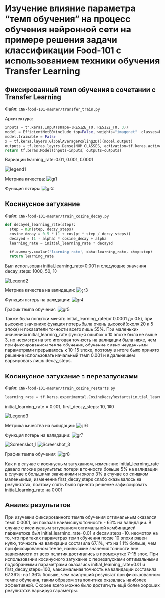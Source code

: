 # Изучение влияние параметра “темп обучения” на процесс обучения нейронной сети на примере решения задачи классификации Food-101 с использованием техники обучения Transfer Learning
## Фиксированный темп обучения в сочетании с Transfer Learning
Файл: `CNN-food-101-master/transfer_train.py`

Архитектура:
```python
inputs = tf.keras.Input(shape=(RESIZE_TO, RESIZE_TO, 3))
model = EfficientNetB0(include_top=False, weights="imagenet", classes=NUM_CLASSES, input_tensor=inputs)
model.trainable = False
x = tf.keras.layers.GlobalAveragePooling2D()(model.output)
outputs = tf.keras.layers.Dense(NUM_CLASSES, activation=tf.keras.activations.softmax)(x)
return tf.keras.Model(inputs=inputs, outputs=outputs)
```
Вариации learning_rate: 0.01, 0.001, 0.0001

![legend1](https://user-images.githubusercontent.com/24518594/115959624-c866ab00-a515-11eb-8171-506fd726d86a.png)

Метрика качества:
![gr1](https://github.com/actharsis/lab3/blob/main/graphs/epoch_categorical_accuracy_const_lr.svg)

Функция потерь:
![gr2](https://github.com/actharsis/lab3/blob/main/graphs/epoch_loss_const_lr.svg)
## Косинусное затухание
Файл: `CNN-food-101-master/train_cosine_decay.py`

```python
def decayed_learning_rate(step):
  step = min(step, decay_steps)
  cosine_decay = 0.5 * (1 + cos(pi * step / decay_steps))
  decayed = (1 - alpha) * cosine_decay + alpha
  learning_rate = initial_learning_rate * decayed

  tf.summary.scalar('learning rate', data=learning_rate, step=step)
  return learning_rate
```
Был использован initial_learning_rate=0.001 и следующие значения decay_steps: 1000, 50, 10

![Legend2](https://user-images.githubusercontent.com/24518594/116000077-70a07080-a5f7-11eb-870f-9204a4fa18b6.png)

Метрика качества на валидации:
![gr3](https://github.com/actharsis/lab3/blob/main/graphs/epoch_categorical_accuracy_cosine.svg)

Функция потерь на валидации:
![gr4](https://github.com/actharsis/lab3/blob/main/graphs/epoch_loss_cosine.svg)

График темпа обучения:
![gr5](https://github.com/actharsis/lab3/blob/main/graphs/learning%20rate_cosine.svg)

Также были попытки менять initial_learning_rate(от 0.0001 до 0.5), при высоких значениях функция потерь была очень высокой(около 20 к 5 эпохе) и показатели точности всего лишь 55%. При маленьких значениях initial_learning_rate функция ошибок к 10 эпохе была не выше 3, но несмотря на это итоговая точность на валидации была ниже, чем при фиксированном темпе обучения, обучение с явно неудачными параметрами прерывалось к 10-15 эпохе, поэтому в итоге было принято решение использовать начальный темп 0.001 и в дальнешем варьировать лишь decay_steps.
## Косинусное затухание с перезапусками
Файл: `CNN-food-101-master/train_cosine_restarts.py`
```python
learning_rate = tf.keras.experimental.CosineDecayRestarts(initial_learning_rate, first_decay_steps)
```
initial_learning_rate = 0.001, first_decay_steps: 10, 100

![Legend3](https://user-images.githubusercontent.com/24518594/116113261-018f4e80-a6c1-11eb-8d6a-7385f891cce7.png)

Метрика качества на валидации:
![gr6](https://github.com/actharsis/lab3/blob/main/graphs/cosine_restart/epoch_categorical_accuracy.svg)

Функция потерь на валидации:
![gr7](https://github.com/actharsis/lab3/blob/main/graphs/cosine_restart/epoch_loss.svg)

![Screenshot_1](https://user-images.githubusercontent.com/24518594/116113386-21bf0d80-a6c1-11eb-9ec8-1ae97b5c0a5f.png)
![Screenshot_3](https://user-images.githubusercontent.com/24518594/116113400-24216780-a6c1-11eb-927d-77d58719fcea.png)

График темпа обучения:
![gr8](https://github.com/actharsis/lab3/blob/main/graphs/cosine_restart/epoch_learning_rate.svg)

Как и в случае с косинусным затуханием, изменение initial_learning_rate давало плохие результаты: потери в точности больше 5% на валидации в случае с большими значениями и около 3% в случае со слишком маленькими, изменение first_decay_steps слабо сказывалось на результатах, поэтому опять было принято решение зафиксировать initial_learning_rate на 0.001
## Анализ результатов
При изучении фиксированного темпа обучения оптимальным оказался темп 0.0001, он показал наивысшую точность - 66% на валидации. В случае с косинусным затуханием оптимальной комбинацией параметров был initial_learning_rate=0.01 и decay_steps=10, несмотря на то, что при таких параметрах темп обучения после 10 эпохи равен нулю, точность на валидации составила 67.1%, что на 1.1% больше, чем при фиксированном темпе, наивысшие значения точности вне зависимости от всех политик достигались в промежутке 7-15 эпох. При использовании косинусного затухание с перезапусками оптимальными подобранными параметрами оказались initial_learning_rate=0.01 и first_decay_steps=100, максимальная точность на валидации составила 67.36%: на 1.36% больше, чем наилучший результат при фиксированном темпе обучения, таким образом эта политика оказалась наиболее эффективной. Скорее всего можно было достигнуть ещё более хороших результатов варьируя параметры.
